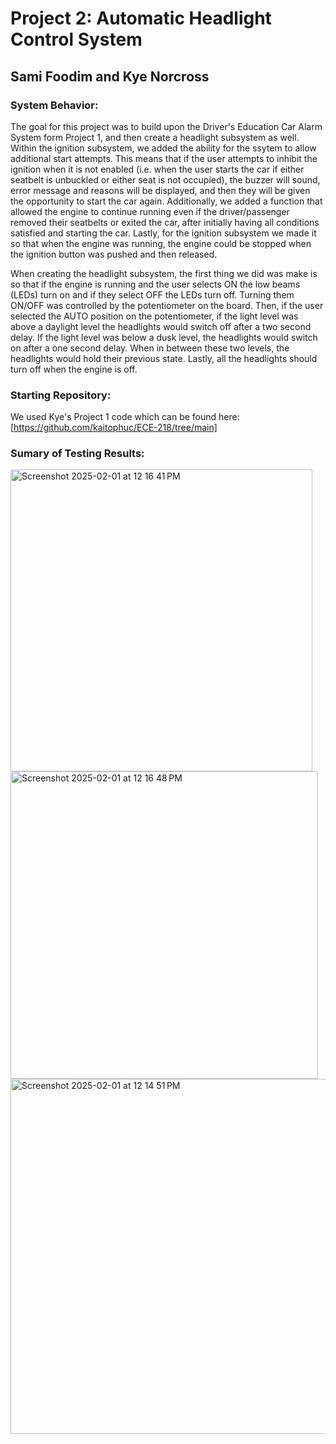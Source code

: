 # Project 2: Automatic Headlight Control System
## Sami Foodim and Kye Norcross
### System Behavior:
The goal for this project was to build upon the Driver's Education Car Alarm System form Project 1, and then create a headlight subsystem as well. Within the ignition subsystem, we added the ability for the ssytem to allow additional start attempts. This means that if the user attempts to inhibit the ignition when it is not enabled (i.e. when the user starts the car if either seatbelt is unbuckled or either seat is not occupied), the buzzer will sound, error message and reasons will be displayed, and then they will be given the opportunity to start the car again. Additionally, we added a function that allowed the engine to continue running even if the driver/passenger removed their seatbelts or exited the car, after initially having all conditions satisfied and starting the car. Lastly, for the ignition subsystem we made it so that when the engine was running, the engine could be stopped when the ignition button was pushed and then released.

When creating the headlight subsystem, the first thing we did was make is so that if the engine is running and the user selects ON the low beams (LEDs) turn on and if they select OFF the LEDs turn off. Turning them ON/OFF was controlled by the potentiometer on the board. Then, if the user selected the AUTO position on the potentiometer, if the light level was above a daylight level the headlights would switch off after a two second delay. If the light level was below a dusk level, the headlights would switch on after a one second delay. When in between these two levels, the headlights would hold their previous state. Lastly, all the headlights should turn off when the engine is off.

### Starting Repository:
We used Kye's Project 1 code which can be found here: [https://github.com/kaitophuc/ECE-218/tree/main]

### Sumary of Testing Results:
<img width="483" alt="Screenshot 2025-02-01 at 12 16 41 PM" src="https://github.com/user-attachments/assets/a16b4f69-2110-4146-a120-b630600d02bc" />
<img width="492" alt="Screenshot 2025-02-01 at 12 16 48 PM" src="https://github.com/user-attachments/assets/1c43dc2e-0f3e-4b60-ac4d-e27075171e1a" />
<img width="568" alt="Screenshot 2025-02-01 at 12 14 51 PM" src="https://github.com/user-attachments/assets/2e700eb9-11bc-4186-ba3f-b7c3aae573da" />
